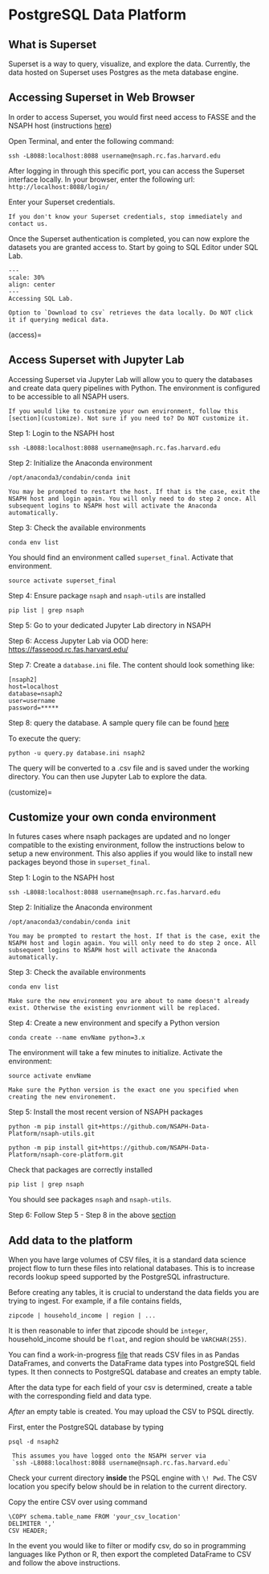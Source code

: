 # PostgreSQL Data Platform

## What is Superset
Superset is a way to query, visualize, and explore the data. Currently, the data hosted on Superset uses Postgres as the meta database engine.

## Accessing Superset in Web Browser
In order to access Superset, you would first need access to FASSE and the NSAPH host (instructions [here](fasse.md))

Open Terminal, and enter the following command: 
```
ssh -L8088:localhost:8088 username@nsaph.rc.fas.harvard.edu
```
After logging in through this specific port, you can access the Superset interface locally. In your browser, enter the following url: `http://localhost:8088/login/`

Enter your Superset credentials.
```{warning}
If you don't know your Superset credentials, stop immediately and contact us.
```

Once the Superset authentication is completed, you can now explore the datasets you are granted access to. Start by going to SQL Editor under SQL Lab.

```{figure} imgs/superset_welcome.png
---
scale: 30%
align: center 
---
Accessing SQL Lab.
```

```{warning}
Option to `Download to csv` retrieves the data locally. Do NOT click it if querying medical data.
```

(access)=
## Access Superset with Jupyter Lab
Accessing Superset via Jupyter Lab will allow you to query the databases and create data query pipelines with Python. The environment is configured to be accessible to all NSAPH users. 

```{note}
If you would like to customize your own environment, follow this [section](customize). Not sure if you need to? Do NOT customize it.
```

Step 1: Login to the NSAPH host
```
ssh -L8088:localhost:8088 username@nsaph.rc.fas.harvard.edu
```

Step 2: Initialize the Anaconda environment
```
/opt/anaconda3/condabin/conda init
```
```{note}
You may be prompted to restart the host. If that is the case, exit the NSAPH host and login again. You will only need to do step 2 once. All subsequent logins to NSAPH host will activate the Anaconda automatically.
```
Step 3: Check the available environments
```
conda env list
```
You should find an environment called `superset_final`. Activate that environment.
```
source activate superset_final
```
Step 4: Ensure package `nsaph` and `nsaph-utils` are installed
```
pip list | grep nsaph
```
Step 5: Go to your dedicated Jupyter Lab directory in NSAPH

Step 6: Access Jupyter Lab via OOD here: https://fasseood.rc.fas.harvard.edu/

Step 7: Create a `database.ini` file. The content should look something like:

```
[nsaph2]
host=localhost
database=nsaph2
user=username
password=*****
```

Step 8: query the database. A sample query file can be found [here](https://github.com/NSAPH-Data-Processing/sql-utils/blob/main/src/query.py)

To execute the query:
```
python -u query.py database.ini nsaph2
```
The query will be converted to a .csv file and is saved under the working directory. You can then use Jupyter Lab to explore the data.

(customize)=
## Customize your own conda environment

In futures cases where nsaph packages are updated and no longer compatible to the existing environment, follow the instructions below to setup a new environment. This also applies if you would like to install new packages beyond those in `superset_final`.

Step 1: Login to the NSAPH host
```
ssh -L8088:localhost:8088 username@nsaph.rc.fas.harvard.edu
```
Step 2: Initialize the Anaconda environment
```
/opt/anaconda3/condabin/conda init
```
```{note}
You may be prompted to restart the host. If that is the case, exit the NSAPH host and login again. You will only need to do step 2 once. All subsequent logins to NSAPH host will activate the Anaconda automatically.
```
Step 3: Check the available environments
```
conda env list
```
```{note}
Make sure the new environment you are about to name doesn't already exist. Otherwise the existing envrionment will be replaced. 
```
Step 4: Create a new environment and specify a Python version

```
conda create --name envName python=3.x
```
The environment will take a few minutes to initialize. Activate the environment:
```
source activate envName
```
```{note}
Make sure the Python version is the exact one you specified when creating the new environement.
```

Step 5: Install the most recent version of NSAPH packages

```
python -m pip install git+https://github.com/NSAPH-Data-Platform/nsaph-utils.git

python -m pip install git+https://github.com/NSAPH-Data-Platform/nsaph-core-platform.git
```

Check that packages are correctly installed
```
pip list | grep nsaph
```
You should see packages `nsaph` and `nsaph-utils`.

Step 6: Follow Step 5 - Step 8 in the above [section](access)

## Add data to the platform
When you have large volumes of CSV files, it is a standard data science project flow to turn these files into relational databases.
This is to increase records lookup speed supported by the PostgreSQL infrastructure.

Before creating any tables, it is crucial to understand the data fields you are trying to ingest. For example, if a file contains fields,
```
zipcode | household_income | region | ...
```
It is then reasonable to infer that zipcode should be `integer`, household_income should be `float`, and region should be `VARCHAR(255)`.

You can find a work-in-progress [file](https://github.com/NSAPH-Data-Processing/sql-utils/blob/main/src/etl.py) that reads CSV files in as Pandas DataFrames, and converts the DataFrame data types into PostgreSQL field types. It then connects to PostgreSQL database and creates an empty table.

After the data type for each field of your csv is determined, create a table with the corresponding field and data type. 

*After* an empty table is created. You may upload the CSV to PSQL directly.

First, enter the PostgreSQL database by typing
```
psql -d nsaph2
```

```{note}
 This assumes you have logged onto the NSAPH server via 
 `ssh -L8088:localhost:8088 username@nsaph.rc.fas.harvard.edu`
```

Check your current directory **inside** the PSQL engine with
`\! Pwd`. The CSV location you specify below should be in relation to the current directory.

Copy the entire CSV over using command
```
\COPY schema.table_name FROM 'your_csv_location' 
DELIMITER ',' 
CSV HEADER;
```
In the event you would like to filter or modify csv, do so in programming languages like Python or R, then export the completed DataFrame to CSV and follow the above instructions.